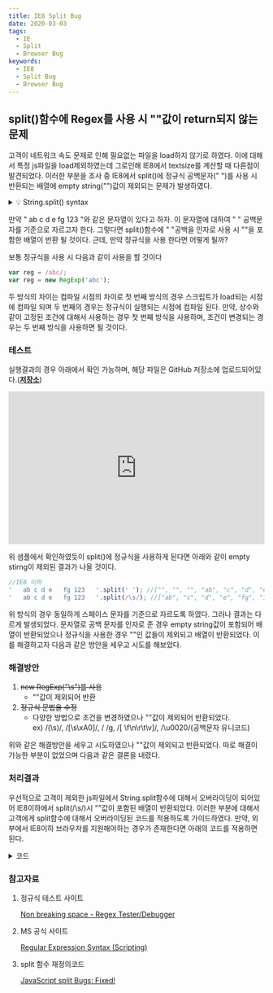 ```yaml
---
title: IE8 Split Bug
date: 2020-03-03
tags:
  - IE
  - Split
  - Browser Bug
keywords:
  - IE8
  - Split Bug
  - Browser Bug
---
```


## split()함수에 Regex를 사용 시 ""값이 return되지 않는 문제

고객이 네트워크 속도 문제로 인해 필요없는 파일을 load하지 않기로 하였다. 이에 대해서 특정 js파일을 load제외하였는데 그로인해 IE8에서 textsize를 계산할 때 다른점이 발견되었다. 이러한 부분을 조사 중 IE8에서 split()에 정규식 공백문자(" ")를 사용 시 반환되는 배열에 empty string("")값이 제외되는 문제가 발생하였다.

<details>
<summary>💡 String.split() syntax</summary>

```javascript
String.split([separator[, limit]])
separator : 끊을 문자 or 정규식
limit : 몇 개 까지 자를 지에 대한 숫자
```

</details>

만약 " ab c d e fg 123 "와 같은 문자열이 있다고 하자. 이 문자열에 대하여 " " 공백문자를 기준으로 자르고자 한다. 그렇다면 split()함수에 " "공백을 인자로 사용 시 ""을 포함한 배열이 반환 될 것이다. 근데, 만약 정규식을 사용 한다면 어떻게 될까?

보통 정규식을 사용 시 다음과 같이 사용을 할 것이다

```javascript
var reg = /abc/;
var reg = new RegExp('abc');
```

두 방식의 차이는 컴파일 시점의 차이로 첫 번째 방식의 경우 스크립트가 load되는 시점에 컴파일 되며 두 번째의 경우는 정규식이 실행되는 시점에 컴파일 된다. 만약, 상수와 같이 고정된 조건에 대해서 사용하는 경우 첫 번째 방식을 사용하며, 조건이 변경되는 경우는 두 번째 방식을 사용하면 될 것이다.

### 테스트

실행결과의 경우 아래에서 확인 가능하며, 해당 파일은 GitHub 저장소에 업로드되어있다.([**저장소**](https://github.com/AnGwangHo/sampleFile))

<iframe width="100%" height="300" src="https://angwangho.github.io/sampleFile/window_method/split.html" frameborder="0" allowfullscreen=""></iframe>

위 샘플에서 확인하였듯이 split()에 정규식을 사용하게 된다면 아래와 같이 empty stirng이 제외된 결과가 나올 것이다.

```javascript
//IE8 이하
'   ab c d e   fg 123   '.split(' '); //["", "", "", "ab", "c", "d", "e", "", "", "fg", "123", "", "", ""]
'   ab c d e   fg 123   '.split(/\s/); //["ab", "c", "d", "e", "fg", "123"]
```

위 방식의 경우 동일하게 스페이스 문자를 기준으로 자르도록 하였다. 그러나 결과는 다르게 발생되었다. 문자열로 공백 문자를 인자로 준 경우 empty string값이 포함되어 배열이 반환되었으나 정규식을 사용한 경우 ""인 값들이 제외되고 배열이 반환되었다. 이를 해결하고자 다음과 같은 방안을 세우고 시도를 해보았다.

### 해결방안

1. ~~new RegExp("\\s")를 사용~~
   - ""값이 제외되어 반환
2. ~~정규식 문법을 수정~~
   - 다양한 방법으로 조건을 변경하였으나 ""값이 제외되어 반환되었다.  
     ex) /(\s)/, /[\s\xA0]/, / /g, /[ \f\n\r\t\v]/, /\u0020/(공백문자 유니코드)

위와 같은 해결방안을 세우고 시도하였으나 ""값이 제외되고 반환되었다. 따로 해결이 가능한 부분이 없었으며 다음과 같은 결론을 내렸다.

### 처리결과

우선적으로 고객이 제외한 js파일에서 String.split함수에 대해서 오버라이딩이 되어있어 IE8이하에서 split(/\s/)시 ""값이 포함된 배열이 반환되었다. 이러한 부분에 대해서 고객에게 split함수에 대해서 오버라이딩된 코드를 적용하도록 가이드하였다. 만약, 외부에서 IE8이하 브라우저를 지원해야하는 경우가 존재한다면 아래의 코드를 적용하면 된다.

<details><summary>코드</summary>

```javascript
/*!
 * Cross-Browser Split 1.1.1
 * Copyright 2007-2012 Steven Levithan <stevenlevithan.com>
 * Available under the MIT License
 * ECMAScript compliant, uniform cross-browser split method
 */

/**
 * Splits a string into an array of strings using a regex or string separator. Matches of the
 * separator are not included in the result array. However, if `separator` is a regex that contains
 * capturing groups, backreferences are spliced into the result each time `separator` is matched.
 * Fixes browser bugs compared to the native `String.prototype.split` and can be used reliably
 * cross-browser.
 * @param {String} str String to split.
 * @param {RegExp|String} separator Regex or string to use for separating the string.
 * @param {Number} [limit] Maximum number of items to include in the result array.
 * @returns {Array} Array of substrings.
 * @example
 *
 * // Basic use
 * split('a b c d', ' ');
 * // -> ['a', 'b', 'c', 'd']
 *
 * // With limit
 * split('a b c d', ' ', 2);
 * // -> ['a', 'b']
 *
 * // Backreferences in result array
 * split('..word1 word2..', /([a-z]+)(\d+)/i);
 * // -> ['..', 'word', '1', ' ', 'word', '2', '..']
 */
var split;

// Avoid running twice; that would break the `nativeSplit` reference
split =
  split ||
  (function(undef) {
    var nativeSplit = String.prototype.split,
      compliantExecNpcg = /()??/.exec('')[1] === undef, // NPCG: nonparticipating capturing group
      self;

    self = function(str, separator, limit) {
      // If `separator` is not a regex, use `nativeSplit`
      if (Object.prototype.toString.call(separator) !== '[object RegExp]') {
        return nativeSplit.call(str, separator, limit);
      }
      var output = [],
        flags =
          (separator.ignoreCase ? 'i' : '') +
          (separator.multiline ? 'm' : '') +
          (separator.extended ? 'x' : '') + // Proposed for ES6
          (separator.sticky ? 'y' : ''), // Firefox 3+
        lastLastIndex = 0,
        // Make `global` and avoid `lastIndex` issues by working with a copy
        separator = new RegExp(separator.source, flags + 'g'),
        separator2,
        match,
        lastIndex,
        lastLength;
      str += ''; // Type-convert
      if (!compliantExecNpcg) {
        // Doesn't need flags gy, but they don't hurt
        separator2 = new RegExp('^' + separator.source + '$(?!\\s)', flags);
      }
      /* Values for `limit`, per the spec:
       * If undefined: 4294967295 // Math.pow(2, 32) - 1
       * If 0, Infinity, or NaN: 0
       * If positive number: limit = Math.floor(limit); if (limit > 4294967295) limit -= 4294967296;
       * If negative number: 4294967296 - Math.floor(Math.abs(limit))
       * If other: Type-convert, then use the above rules
       */
      limit =
        limit === undef
          ? -1 >>> 0 // Math.pow(2, 32) - 1
          : limit >>> 0; // ToUint32(limit)
      while ((match = separator.exec(str))) {
        // `separator.lastIndex` is not reliable cross-browser
        lastIndex = match.index + match[0].length;
        if (lastIndex > lastLastIndex) {
          output.push(str.slice(lastLastIndex, match.index));
          // Fix browsers whose `exec` methods don't consistently return `undefined` for
          // nonparticipating capturing groups
          if (!compliantExecNpcg && match.length > 1) {
            match[0].replace(separator2, function() {
              for (var i = 1; i < arguments.length - 2; i++) {
                if (arguments[i] === undef) {
                  match[i] = undef;
                }
              }
            });
          }
          if (match.length > 1 && match.index < str.length) {
            Array.prototype.push.apply(output, match.slice(1));
          }
          lastLength = match[0].length;
          lastLastIndex = lastIndex;
          if (output.length >= limit) {
            break;
          }
        }
        if (separator.lastIndex === match.index) {
          separator.lastIndex++; // Avoid an infinite loop
        }
      }
      if (lastLastIndex === str.length) {
        if (lastLength || !separator.test('')) {
          output.push('');
        }
      } else {
        output.push(str.slice(lastLastIndex));
      }
      return output.length > limit ? output.slice(0, limit) : output;
    };

    // For convenience
    String.prototype.split = function(separator, limit) {
      return self(this, separator, limit);
    };

    return self;
  })();
```

</details>

### 참고자료

1. 정규식 테스트 사이트

   [Non breaking space - Regex Tester/Debugger](https://www.regextester.com/105851)

2. MS 공식 사이트

   [Regular Expression Syntax (Scripting)](<https://docs.microsoft.com/en-us/previous-versions//1400241x(v=vs.85)?redirectedfrom=MSDN>)

3. split 함수 재정의코드

   [JavaScript split Bugs: Fixed!](http://blog.stevenlevithan.com/archives/cross-browser-split)
